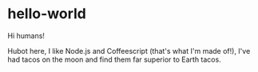 # hello-world

Hi humans!

Hubot here, I like Node.js and Coffeescript (that's what I'm made of!),
I've had tacos on the moon and find them far superior to Earth tacos.
